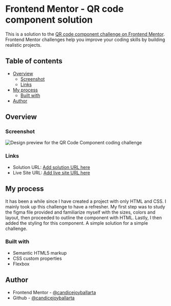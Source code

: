 # Frontend Mentor - QR code component solution

This is a solution to the [QR code component challenge on Frontend Mentor](https://www.frontendmentor.io/challenges/qr-code-component-iux_sIO_H). Frontend Mentor challenges help you improve your coding skills by building realistic projects. 

## Table of contents

- [Overview](#overview)
  - [Screenshot](#screenshot)
  - [Links](#links)
- [My process](#my-process)
  - [Built with](#built-with)
- [Author](#author)

## Overview

### Screenshot

![Design preview for the QR Code Component coding challenge](./design/desktop-preview.png)

### Links

- Solution URL: [Add solution URL here](https://your-solution-url.com)
- Live Site URL: [Add live site URL here](https://your-live-site-url.com)

## My process

It has been a while since I have created a project with only HTML and CSS. I mainly took up this challenge to have a refresher. My first step was to study the figma file provided and familiarize myself with the sizes, colors and layout, then proceeded to outline the component with HTML. Lastly, I then added the styling for this component. A simple solution for a simple challenge.

### Built with

- Semantic HTML5 markup
- CSS custom properties
- Flexbox

## Author

-   Frontend Mentor - [@candicejoyballarta](https://www.frontendmentor.io/profile/candicejoyballarta)
-   Github - [@candicejoyballarta](https://github.com/candicejoyballarta)
